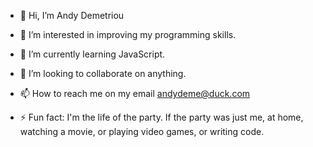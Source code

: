 - 👋 Hi, I’m Andy Demetriou


- 👀 I’m interested in improving my programming skills.


- 🌱 I’m currently learning JavaScript.


- 💞️ I’m looking to collaborate on anything.


- 📫 How to reach me on my email andydeme@duck.com


- ⚡ Fun fact:  I'm the life of the party. If the party was just me, at home, watching a movie, or playing video games, or writing code.
